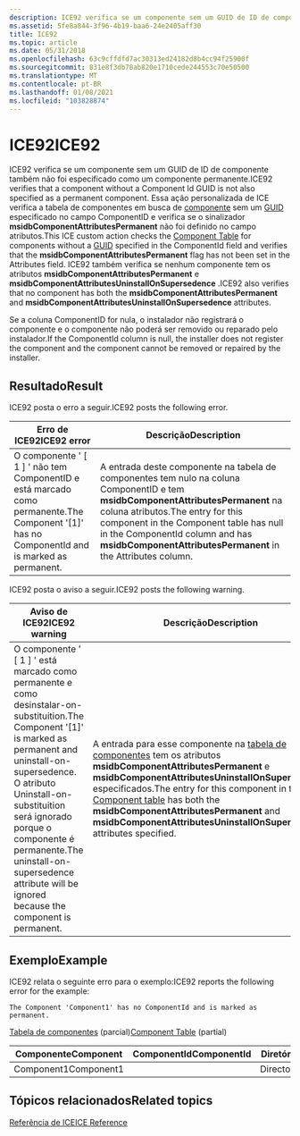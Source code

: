 ```yaml
---
description: ICE92 verifica se um componente sem um GUID de ID de componente também não foi especificado como um componente permanente.
ms.assetid: 5fe8a844-3f96-4b19-baa6-24e2405aff30
title: ICE92
ms.topic: article
ms.date: 05/31/2018
ms.openlocfilehash: 63c9cffdfd7ac30313ed24182d8b4cc94f25900f
ms.sourcegitcommit: 831e8f3db78ab820e1710cede244553c70e50500
ms.translationtype: MT
ms.contentlocale: pt-BR
ms.lasthandoff: 01/08/2021
ms.locfileid: "103828874"
---
```

# <a name="ice92"></a><span data-ttu-id="d2181-103">ICE92</span><span class="sxs-lookup"><span data-stu-id="d2181-103">ICE92</span></span>

<span data-ttu-id="d2181-104">ICE92 verifica se um componente sem um GUID de ID de componente também não foi especificado como um componente permanente.</span><span class="sxs-lookup"><span data-stu-id="d2181-104">ICE92 verifies that a component without a Component Id GUID is not also specified as a permanent component.</span></span> <span data-ttu-id="d2181-105">Essa ação personalizada de ICE verifica a tabela de componentes em busca de [componente](component-table.md) sem um [GUID](guid.md) especificado no campo ComponentID e verifica se o sinalizador **msidbComponentAttributesPermanent** não foi definido no campo atributos.</span><span class="sxs-lookup"><span data-stu-id="d2181-105">This ICE custom action checks the [Component Table](component-table.md) for components without a [GUID](guid.md) specified in the ComponentId field and verifies that the **msidbComponentAttributesPermanent** flag has not been set in the Attributes field.</span></span> <span data-ttu-id="d2181-106">ICE92 também verifica se nenhum componente tem os atributos **msidbComponentAttributesPermanent** e **msidbComponentAttributesUninstallOnSupersedence** .</span><span class="sxs-lookup"><span data-stu-id="d2181-106">ICE92 also verifies that no component has both the **msidbComponentAttributesPermanent** and **msidbComponentAttributesUninstallOnSupersedence** attributes.</span></span>

<span data-ttu-id="d2181-107">Se a coluna ComponentID for nula, o instalador não registrará o componente e o componente não poderá ser removido ou reparado pelo instalador.</span><span class="sxs-lookup"><span data-stu-id="d2181-107">If the ComponentId column is null, the installer does not register the component and the component cannot be removed or repaired by the installer.</span></span>

## <a name="result"></a><span data-ttu-id="d2181-108">Resultado</span><span class="sxs-lookup"><span data-stu-id="d2181-108">Result</span></span>

<span data-ttu-id="d2181-109">ICE92 posta o erro a seguir.</span><span class="sxs-lookup"><span data-stu-id="d2181-109">ICE92 posts the following error.</span></span>



| <span data-ttu-id="d2181-110">Erro de ICE92</span><span class="sxs-lookup"><span data-stu-id="d2181-110">ICE92 error</span></span>                                                          | <span data-ttu-id="d2181-111">Descrição</span><span class="sxs-lookup"><span data-stu-id="d2181-111">Description</span></span>                                                                                                                                                    |
|----------------------------------------------------------------------|----------------------------------------------------------------------------------------------------------------------------------------------------------------|
| <span data-ttu-id="d2181-112">O componente ' \[ 1 \] ' não tem ComponentID e está marcado como permanente.</span><span class="sxs-lookup"><span data-stu-id="d2181-112">The Component '\[1\]' has no ComponentId and is marked as permanent.</span></span> | <span data-ttu-id="d2181-113">A entrada deste componente na tabela de componentes tem nulo na coluna ComponentID e tem **msidbComponentAttributesPermanent** na coluna atributos.</span><span class="sxs-lookup"><span data-stu-id="d2181-113">The entry for this component in the Component table has null in the ComponentId column and has **msidbComponentAttributesPermanent** in the Attributes column.</span></span> |



 

<span data-ttu-id="d2181-114">ICE92 posta o aviso a seguir.</span><span class="sxs-lookup"><span data-stu-id="d2181-114">ICE92 posts the following warning.</span></span>



| <span data-ttu-id="d2181-115">Aviso de ICE92</span><span class="sxs-lookup"><span data-stu-id="d2181-115">ICE92 warning</span></span>                                                                                                                                                           | <span data-ttu-id="d2181-116">Descrição</span><span class="sxs-lookup"><span data-stu-id="d2181-116">Description</span></span>                                                                                                                                                                                                 |
|-------------------------------------------------------------------------------------------------------------------------------------------------------------------------|-------------------------------------------------------------------------------------------------------------------------------------------------------------------------------------------------------------|
| <span data-ttu-id="d2181-117">O componente ' \[ 1 \] ' está marcado como permanente e como desinstalar-on-substituition.</span><span class="sxs-lookup"><span data-stu-id="d2181-117">The Component '\[1\]' is marked as permanent and uninstall-on-supersedence.</span></span> <span data-ttu-id="d2181-118">O atributo Uninstall-on-substituition será ignorado porque o componente é permanente.</span><span class="sxs-lookup"><span data-stu-id="d2181-118">The uninstall-on-supersedence attribute will be ignored because the component is permanent.</span></span> | <span data-ttu-id="d2181-119">A entrada para esse componente na [tabela de componentes](component-table.md) tem os atributos **msidbComponentAttributesPermanent** e **msidbComponentAttributesUninstallOnSupersedence** especificados.</span><span class="sxs-lookup"><span data-stu-id="d2181-119">The entry for this component in the [Component table](component-table.md) has both the **msidbComponentAttributesPermanent** and **msidbComponentAttributesUninstallOnSupersedence** attributes specified.</span></span> |



 

## <a name="example"></a><span data-ttu-id="d2181-120">Exemplo</span><span class="sxs-lookup"><span data-stu-id="d2181-120">Example</span></span>

<span data-ttu-id="d2181-121">ICE92 relata o seguinte erro para o exemplo:</span><span class="sxs-lookup"><span data-stu-id="d2181-121">ICE92 reports the following error for the example:</span></span>

``` syntax
The Component 'Component1' has no ComponentId and is marked as permanent.
```

<span data-ttu-id="d2181-122">[Tabela de componentes](component-table.md) (parcial)</span><span class="sxs-lookup"><span data-stu-id="d2181-122">[Component Table](component-table.md) (partial)</span></span>



| <span data-ttu-id="d2181-123">Componente</span><span class="sxs-lookup"><span data-stu-id="d2181-123">Component</span></span>  | <span data-ttu-id="d2181-124">ComponentId</span><span class="sxs-lookup"><span data-stu-id="d2181-124">ComponentId</span></span> | <span data-ttu-id="d2181-125">Diretório\_</span><span class="sxs-lookup"><span data-stu-id="d2181-125">Directory\_</span></span> | <span data-ttu-id="d2181-126">Atributos</span><span class="sxs-lookup"><span data-stu-id="d2181-126">Attributes</span></span> | <span data-ttu-id="d2181-127">KeyPath</span><span class="sxs-lookup"><span data-stu-id="d2181-127">KeyPath</span></span> |
|------------|-------------|-------------|------------|---------|
| <span data-ttu-id="d2181-128">Component1</span><span class="sxs-lookup"><span data-stu-id="d2181-128">Component1</span></span> |             | <span data-ttu-id="d2181-129">Directorya</span><span class="sxs-lookup"><span data-stu-id="d2181-129">DirectoryA</span></span>  | <span data-ttu-id="d2181-130">16</span><span class="sxs-lookup"><span data-stu-id="d2181-130">16</span></span>         | <span data-ttu-id="d2181-131">FileA</span><span class="sxs-lookup"><span data-stu-id="d2181-131">FileA</span></span>   |



 

## <a name="related-topics"></a><span data-ttu-id="d2181-132">Tópicos relacionados</span><span class="sxs-lookup"><span data-stu-id="d2181-132">Related topics</span></span>

<dl> <dt>

[<span data-ttu-id="d2181-133">Referência de ICE</span><span class="sxs-lookup"><span data-stu-id="d2181-133">ICE Reference</span></span>](ice-reference.md)
</dt> </dl>

 

 



